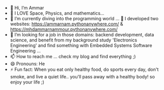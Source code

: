- 👋 Hi, I’m Ammar
- 👀 I LOVE Space, Physics, and mathematics...
- 🌱 I’m currently diving into the programming world ... 👀 I developed two websites: https://ammarnam.pythonanywhere.com/  &  https://mhdammarnammour.pythonanywhere.com/
- 💞️ I’m looking for a job in those domains: backend development, data science, and benefit from my background study 'Electronics Engineering' and find something with Embedded Systems Software Engineering ...
- 📫 How to reach me ... check my blog and find everything ;)
- 😄 Pronouns: He
- ⚡ Fun fact: When you eat only healthy food, do sports every day, don't smoke, and live a quiet life.. you'll pass away with a healthy body! so enjoy your life ;)

<!---
Ammar6nam/Ammar6nam is a ✨ special ✨ repository because its `README.md` (this file) appears on your GitHub profile.
You can click the Preview link to take a look at your changes.
--->
